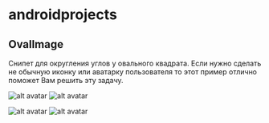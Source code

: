 # androidprojects
## OvalImage 
 Снипет для округления углов у овального квадрата.
Если нужно сделать не обычную иконку или аватарку пользователя то этот пример отлично поможет Вам решить эту задачу.

![alt avatar](https://github.com/AlexKravt/androidprojects/blob/master/avatar.jpg) 
![alt avatar](https://github.com/AlexKravt/androidprojects/blob/master/avatar_photo_oval.png)

![alt avatar](https://github.com/AlexKravt/androidprojects/blob/master/icon_oval.png)
![alt avatar](https://github.com/AlexKravt/androidprojects/blob/master/icon_photo.png) 
